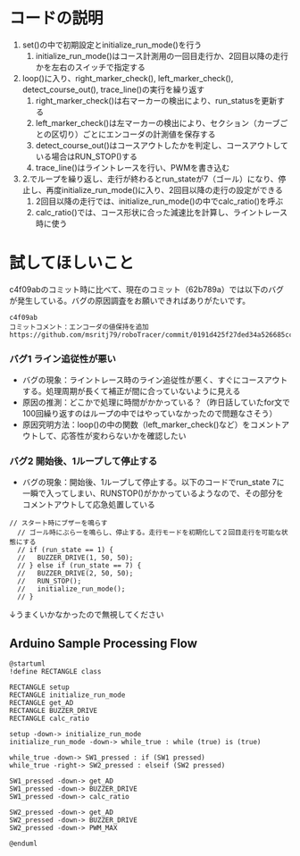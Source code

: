 # コードの説明
1. set()の中で初期設定とinitialize_run_mode()を行う
   1. initialize_run_mode()はコース計測用の一回目走行か、2回目以降の走行かを左右のスイッチで指定する
2. loop()に入り、right_marker_check(), left_marker_check(), detect_course_out(), trace_line()の実行を繰り返す
   1. right_marker_check()は右マーカーの検出により、run_statusを更新する
   2. left_marker_check()は左マーカーの検出により、セクション（カーブごとの区切り）ごとにエンコーダの計測値を保存する
   3. detect_course_out()はコースアウトしたかを判定し、コースアウトしている場合はRUN_STOP()する
   4. trace_line()はライントレースを行い、PWMを書き込む
3. 2.でループを繰り返し、走行が終わるとrun_stateが7（ゴール）になり、停止し、再度initialize_run_mode()に入り、2回目以降の走行の設定ができる
   1. 2回目以降の走行では、initialize_run_mode()の中でcalc_ratio()を呼ぶ
   2. calc_ratio()では、コース形状に合った減速比を計算し、ライントレース時に使う


# 試してほしいこと
c4f09abのコミット時に比べて、現在のコミット（62b789a）では以下のバグが発生している。バグの原因調査をお願いできればありがたいです。

    c4f09ab
    コミットコメント：エンコーダの値保持を追加
    https://github.com/msritj79/roboTracer/commit/0191d425f27ded34a526685cc7e9c67412345b63


### バグ1 ライン追従性が悪い
* バグの現象：ライントレース時のライン追従性が悪く、すぐにコースアウトする。処理周期が長くて補正が間に合っていないように見える
* 原因の推測：どこかで処理に時間がかかっている？（昨日話していたfor文で100回繰り返すのはループの中ではやっていなかったので問題なさそう）
* 原因究明方法：loop()の中の関数（left_marker_check()など）をコメントアウトして、応答性が変わらないかを確認したい

### バグ2 開始後、1ループして停止する
* バグの現象：開始後、1ループして停止する。以下のコードでrun_state 7に一瞬で入ってしまい、RUNSTOP()がかかっているようなので、その部分をコメントアウトして応急処置している
```void loop()
// スタート時にブザーを鳴らす
  // ゴール時にぶらーを鳴らし、停止する。走行モードを初期化して２回目走行を可能な状態にする
  // if (run_state == 1) {
  //   BUZZER_DRIVE(1, 50, 50);
  // } else if (run_state == 7) {
  //   BUZZER_DRIVE(2, 50, 50);
  //   RUN_STOP();
  //   initialize_run_mode();
  // }
```









↓うまくいかなかったので無視してください
## Arduino Sample Processing Flow

```plantuml
@startuml
!define RECTANGLE class

RECTANGLE setup
RECTANGLE initialize_run_mode
RECTANGLE get_AD
RECTANGLE BUZZER_DRIVE
RECTANGLE calc_ratio

setup -down-> initialize_run_mode
initialize_run_mode -down-> while_true : while (true) is (true)

while_true -down-> SW1_pressed : if (SW1 pressed)
while_true -right-> SW2_pressed : elseif (SW2 pressed)

SW1_pressed -down-> get_AD
SW1_pressed -down-> BUZZER_DRIVE
SW1_pressed -down-> calc_ratio

SW2_pressed -down-> get_AD
SW2_pressed -down-> BUZZER_DRIVE
SW2_pressed -down-> PWM_MAX

@enduml
